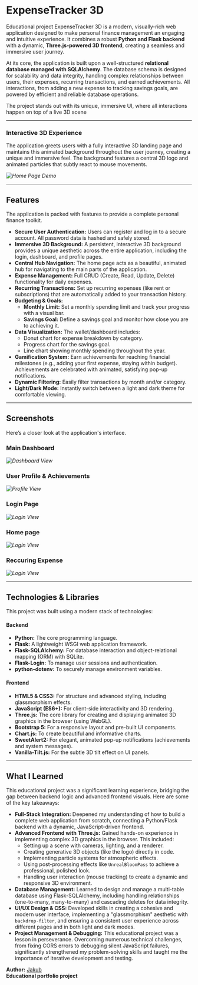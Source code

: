 # ExpenseTracker 3D

Educational project ExpenseTracker 3D is a modern, visually-rich web application designed to make personal finance management an engaging and intuitive experience. It combines a robust **Python and Flask backend** with a dynamic, **Three.js-powered 3D frontend**, creating a seamless and immersive user journey.

At its core, the application is built upon a well-structured **relational database managed with SQLAlchemy**. The database schema is designed for scalability and data integrity, handling complex relationships between users, their expenses, recurring transactions, and earned achievements. All interactions, from adding a new expense to tracking savings goals, are powered by efficient and reliable database operations.

The project stands out with its unique, immersive UI, where all interactions happen on top of a live 3D scene

---

### Interactive 3D Experience
The application greets users with a fully interactive 3D landing page and maintains this animated background throughout the user journey, creating a unique and immersive feel. The background features a central 3D logo and animated particles that subtly react to mouse movements.

*![Home Page Demo](images/ExpenseTracker_demo.gif)*

---

##  Features

The application is packed with features to provide a complete personal finance toolkit.

*   **Secure User Authentication:** Users can register and log in to a secure account. All password data is hashed and safely stored.
*   **Immersive 3D Background:** A persistent, interactive 3D background provides a unique aesthetic across the entire application, including the login, dashboard, and profile pages.
*   **Central Hub Navigation:** The home page acts as a beautiful, animated hub for navigating to the main parts of the application.
*   **Expense Management:** Full CRUD (Create, Read, Update, Delete) functionality for daily expenses.
*   **Recurring Transactions:** Set up recurring expenses (like rent or subscriptions) that are automatically added to your transaction history.
*   **Budgeting & Goals:**
    *   **Monthly Limit:** Set a monthly spending limit and track your progress with a visual bar.
    *   **Savings Goal:** Define a savings goal and monitor how close you are to achieving it.
*   **Data Visualization:** The wallet/dashboard includes:
    *   Donut chart for expense breakdown by category.
    *   Progress chart for the savings goal.
    *   Line chart showing monthly spending throughout the year.
*   **Gamification System:** Earn achievements for reaching financial milestones (e.g., adding your first expense, staying within budget). Achievements are celebrated with animated, satisfying pop-up notifications.
*   **Dynamic Filtering:** Easily filter transactions by month and/or category.
*   **Light/Dark Mode:** Instantly switch between a light and dark theme for comfortable viewing.

---

##  Screenshots

Here’s a closer look at the application's interface.

### Main Dashboard 
*![Dashboard View](images/dashboard.png)*

### User Profile & Achievements
*![Profile View](images/profil.png)*

### Login Page
*![Login View](images/login.png)*

### Home page
*![Login View](images/home.png)*

### Reccuring Expense
*![Login View](images/Reccuring_Expense.png)*

---

##  Technologies & Libraries

This project was built using a modern stack of technologies:

#### Backend
*   **Python:** The core programming language.
*   **Flask:** A lightweight WSGI web application framework.
*   **Flask-SQLAlchemy:** For database interaction and object-relational mapping (ORM) with SQLite.
*   **Flask-Login:** To manage user sessions and authentication.
*   **python-dotenv:** To securely manage environment variables.

#### Frontend
*   **HTML5 & CSS3:** For structure and advanced styling, including glassmorphism effects.
*   **JavaScript (ES6+):** For client-side interactivity and 3D rendering.
*   **Three.js:** The core library for creating and displaying animated 3D graphics in the browser (using WebGL).
*   **Bootstrap 5:** For a responsive layout and pre-built UI components.
*   **Chart.js:** To create beautiful and informative charts.
*   **SweetAlert2:** For elegant, animated pop-up notifications (achievements and system messages).
*   **Vanilla-Tilt.js:** For the subtle 3D tilt effect on UI panels.

---
## What I Learned

This educational project was a significant learning experience, bridging the gap between backend logic and advanced frontend visuals. Here are some of the key takeaways:

*   **Full-Stack Integration:** Deepened my understanding of how to build a complete web application from scratch, connecting a Python/Flask backend with a dynamic, JavaScript-driven frontend.
*   **Advanced Frontend with Three.js:** Gained hands-on experience in implementing complex 3D graphics in the browser. This included:
    *   Setting up a scene with cameras, lighting, and a renderer.
    *   Creating generative 3D objects (like the logo) directly in code.
    *   Implementing particle systems for atmospheric effects.
    *   Using post-processing effects like `UnrealBloomPass` to achieve a professional, polished look.
    *   Handling user interaction (mouse tracking) to create a dynamic and responsive 3D environment.
*   **Database Management:** Learned to design and manage a multi-table database using Flask-SQLAlchemy, including handling relationships (one-to-many, many-to-many) and cascading deletes for data integrity.
*   **UI/UX Design & CSS:** Developed skills in creating a cohesive and modern user interface, implementing a "glassmorphism" aesthetic with `backdrop-filter`, and ensuring a consistent user experience across different pages and in both light and dark modes.
*   **Project Management & Debugging:** This educational project was a lesson in perseverance. Overcoming numerous technical challenges, from fixing CORS errors to debugging silent JavaScript failures, significantly strengthened my problem-solving skills and taught me the importance of iterative development and testing.


**Author:** [Jakub](https://github.com/jakubsmigielski)  
**Educational portfolio project** 
